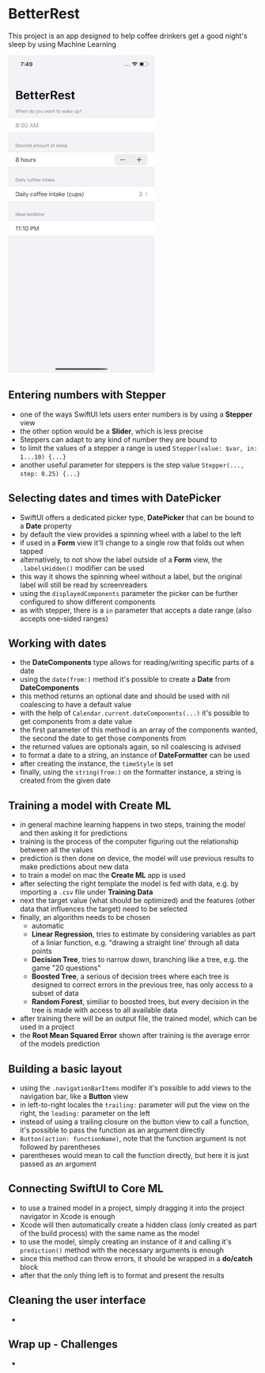 # BetterRest
This project is an app designed to help coffee drinkers get a good night's sleep by using Machine Learning

![App screenshot](BetterRest.png)


## Entering numbers with Stepper
- one of the ways SwiftUI lets users enter numbers is by using a **Stepper** view
- the other option would be a __Slider__, which is less precise
- Steppers can adapt to any kind of number they are bound to
- to limit the values of a stepper a range is used `Stepper(value: $var, in: 1...10) {...}`
- another useful parameter for steppers is the step value `Stepper(..., step: 0.25) {...}`

## Selecting dates and times with DatePicker
- SwiftUI offers a dedicated picker type, **DatePicker** that can be bound to a **Date** property
- by default the view provides a spinning wheel with a label to the left
- if used in a __Form__ view it'll change to a single row that folds out when tapped
- alternatively, to not show the label outside of a __Form__ view, the `.labelsHidden()` modifier can be used
- this way it shows the spinning wheel without a label, but the original label will still be read by screenreaders
- using the `displayedComponents` parameter the picker can be further configured to show different components
- as with stepper, there is a `in` parameter that accepts a date range (also accepts one-sided ranges)

## Working with dates
- the **DateComponents** type allows for reading/writing specific parts of a date
- using the `date(from:)` method it's possible to create a __Date__ from __DateComponents__
- this method returns an optional date and should be used with nil coalescing to have a default value
- with the help of `Calendar.current.dateComponents(...)` it's possible to get components from a date value
- the first parameter of this method is an array of the components wanted, the second the date to get those components from
- the returned values are optionals again, so nil coalescing is advised
- to format a date to a string,  an instance of **DateFormatter** can be used
- after creating the instance, the `timeStyle` is set
- finally, using the `string(from:)` on the formatter instance, a string is created from the given date 

## Training a model with Create ML
- in general machine learning happens in two steps, training the model and then asking it for predictions
- training is the process of the computer figuring out the relationship between all the values
- prediction is then done on device, the model will use previous results to make predictions about new data
- to train a model on mac the **Create ML** app is used
- after selecting the right template the model is fed with data, e.g. by importing a `.csv` file under __Training Data__
- next the target value (what should be optimized) and the features (other data that influences the target) need to be selected
- finally, an algorithm needs to be chosen
  - automatic
  - **Linear Regression**, tries to estimate by considering variables as part of a liniar function, e.g. "drawing a straight line' through all data points
  - **Decision Tree**, tries to narrow down, branching like a tree, e.g. the game "20 questions"
  - **Boosted Tree**, a serious of decision trees where each tree is designed to correct errors in the previous tree, has only access to a subset of data
  - **Random Forest**, similiar to boosted trees, but every decision in the tree is made with access to all available data
- after training there will be an output file, the trained model, which can be used in a project
- the **Root Mean Squared Error** shown after training is the average error of the models prediction

## Building a basic layout
- using the `.navigationBarItems` modifer it's possible to add views to the navigation bar, like a **Button** view
- in left-to-right locales the `trailing:` parameter will put the view on the right, the `leading:` parameter on the left
- instead of using a trailing closure on the button view to call a function, it's possible to pass the function as an argument directly
- `Button(action: functionName)`, note that the function argument is not followed by parentheses
- parentheses would mean to call the function directly, but here it is just passed as an argument

## Connecting SwiftUI to Core ML
- to use a trained model in a project, simply dragging it into the project navigator in Xcode is enough
- Xcode will then automatically create a hidden class (only created as part of the build process) with the same name as the model
- to use the model, simply creating an instance of it and calling it's `prediction()` method with the necessary arguments is enough
- since this method can throw errors, it should be wrapped in a __do/catch__ block
- after that the only thing left is to format and present the results

## Cleaning the user interface
- 

## Wrap up - Challenges
- 
